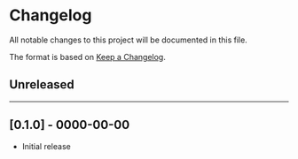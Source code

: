 # Changelog

All notable changes to this project will be documented in this file.

The format is based on [Keep a Changelog](https://keepachangelog.com/en/1.0.0/).

## Unreleased

---

## [0.1.0] - 0000-00-00

- Initial release
